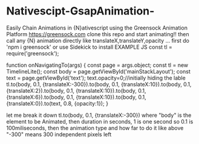 # Nativescipt-GsapAnimation-
Easily Chain Animations in {N}ativescript
using the Greensock Animation Platform https://greensock.com
clone this repo and start animating!!
then call any {N} animation directly like  translateX,translateY,opacity ...
first do 'npm i greensock'
or use Sidekick to install 
EXAMPLE  JS
const tl = require('greensock');

function onNavigatingTo(args) {
const page = args.object;
const tl = new TimelineLite();
const body = page.getViewById('mainStackLayout');
const text =  page.getViewById('text');
text.opacity=0;//initially hiding the lable
tl.to(body, 0.1, {translateX:-300}).to(body, 0.1, {translateX:10}).to(body, 0.1, {translateX:2}).to(body, 0.1, {translateX:10}).to(body, 0.1, {translateX:6}).to(body, 0.1, {translateX:10}).to(body, 0.1, {translateX:0}).to(text, 0.8, {opacity:1});
}

let me break it down
 tl.to(body, 0.1, {translateX:-300})
 where "body" is the element to be Animated, then duration in seconds, 1 is one second so 0.1 is 100miliseconds, then the animation type
 and how far to do it like above "-300" means 300 independent pixels left
